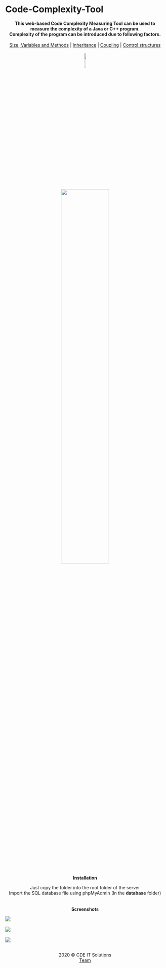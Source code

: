 # Code-Complexity-Tool

<p align="center">
  <b>This web-based Code Complexity Measuring Tool can be used to measure the complexity of a Java or C++ program.<br>
    Complexity of the program can be introduced due to following factors.</b><br><br>
  <a href="#">Size, Variables and Methods</a> |
  <a href="#">Inheritance</a> |
  <a href="#">Coupling</a> |
  <a href="#">Control structures</a>
  <br><br>
  <img width=11% src="https://github.com/itpmcde/Code-Complexity-Tool/blob/master/assets/media/logos/Picture1.png">
  <br>
  <img width=55% src="https://raw.githubusercontent.com/itpmcde/Code-Complexity-Tool/master/assets/media/readme/cde.gif">
  <br>
  <br>
  <b>Installation</b><br>
  <p align=center>Just copy the folder into the root folder of the server<br>Import the SQL database file using phpMyAdmin (In the <b>database</b> folder)<br>
  <br><br>
<b>Screenshots</b><br></p>
  <kbd>
  <img src="https://github.com/itpmcde/Code-Complexity-Tool/blob/master/assets/media/interface/2.png">
  </kbd>
  <br><br>
  <kbd>
  <img src="https://github.com/itpmcde/Code-Complexity-Tool/blob/master/assets/media/interface/1.png">
  </kbd>
  <br><br>
  <kbd>
  <img src="https://github.com/itpmcde/Code-Complexity-Tool/blob/master/assets/media/interface/3.png">
  </kbd>
  <br>
  <br>
   <p align=center>2020 © CDE IT Solutions<br>
 <a href="https://github.com/itpmcde/Code-Complexity-Tool/graphs/contributors">Team</a>
  </p>
</p>
